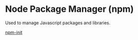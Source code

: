 Node Package Manager (npm)
=========================
Used to manage Javascript packages and libraries.

[npm-init](https://docs.npmjs.com/cli/init)


